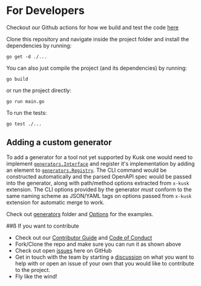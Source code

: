 # For Developers

Checkout our Github actions for how we build and test the code [here](https://github.com/kubeshop/kusk/blob/main/.github/workflows/go.yml)

Clone this repository and navigate inside the project folder and install the dependencies by running:
```shell
go get -d ./...
```

You can also just compile the project (and its dependencies) by running:
```shell
go build
```

or run the project directly:
```shell
go run main.go
```

To run the tests:
```shell
go test ./...
```

## Adding a custom generator

To add a generator for a tool not yet supported by Kusk one would need to implement [`generators.Interface`](https://github.com/kubeshop/kusk/blob/main/generators/interface.go)
and register it's implementation by adding an element to [`generators.Registry`](https://github.com/kubeshop/kusk/blob/main/generators/generators.go).
The CLI command would be constructed automatically and the parsed OpenAPI spec would be passed into the generator,
along with path/method options extracted from `x-kusk` extension. The CLI options provided by the generator _must_ conform to
the same naming scheme as JSON/YAML tags on options passed from `x-kusk` extension for automatic merge to work.

Check out [generators](https://github.com/kubeshop/kusk/blob/main/generators) folder and [Options](https://github.com/kubeshop/kusk/blob/main/options/options.go) for the examples.

##ß If you want to contribute

- Check out our [Contributor Guide](https://github.com/kubeshop/.github/blob/main/CONTRIBUTING.md) and
  [Code of Conduct](https://github.com/kubeshop/.github/blob/main/CODE_OF_CONDUCT.md)
- Fork/Clone the repo and make sure you can run it as shown above
- Check out open [issues](https://github.com/kubeshop/monokle/issues) here on GitHub
- Get in touch with the team by starting a [discussion](https://github.com/kubeshop/kusk/discussions) on what you want to help with
  or open an issue of your own that you would like to contribute to the project.
- Fly like the wind!
